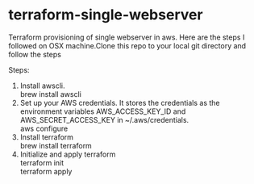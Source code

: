 # terraform-single-webserver
Terraform provisioning of single webserver in aws. Here are the steps I followed on OSX machine.Clone this repo to your local git directory and follow the steps

Steps:

1. Install awscli.<br>
   brew install awscli  <br>
2. Set up your AWS credentials. It stores the credentials as the environment variables AWS_ACCESS_KEY_ID and AWS_SECRET_ACCESS_KEY in  ~/.aws/credentials. <br>
   aws configure
3. Install terraform   <br>
   brew install terraform  <br>
4. Initialize and apply terraform <br>
   terraform init   <br>
   terraform apply  <br>


